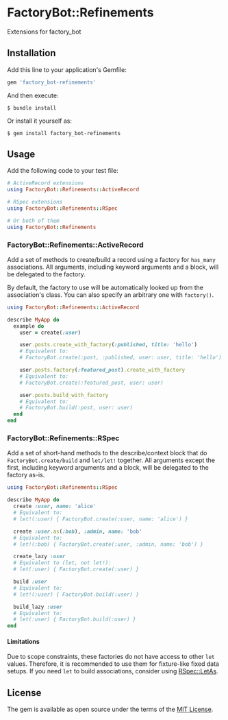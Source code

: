 # FactoryBot::Refinements

Extensions for factory_bot

## Installation

Add this line to your application's Gemfile:

```ruby
gem 'factory_bot-refinements'
```

And then execute:

    $ bundle install

Or install it yourself as:

    $ gem install factory_bot-refinements

## Usage

Add the following code to your test file:

``` ruby
# ActiveRecord extensions
using FactoryBot::Refinements::ActiveRecord

# RSpec extensions
using FactoryBot::Refinements::RSpec

# Or both of them
using FactoryBot::Refinements
```

### FactoryBot::Refinements::ActiveRecord

Add a set of methods to create/build a record using a factory for `has_many` associations. All arguments, including keyword arguments and a block, will be delegated to the factory.

By default, the factory to use will be automatically looked up from the association's class. You can also specify an arbitrary one with `factory()`.


``` ruby
using FactoryBot::Refinements::ActiveRecord

describe MyApp do
  example do
    user = create(:user)

    user.posts.create_with_factory(:published, title: 'hello')
    # Equivalent to:
    # FactoryBot.create(:post, :published, user: user, title: 'hello')

    user.posts.factory(:featured_post).create_with_factory
    # Equivalent to:
    # FactoryBot.create(:featured_post, user: user)

    user.posts.build_with_factory
    # Equivalent to:
    # FactoryBot.build(:post, user: user)
  end
end
```

### FactoryBot::Refinements::RSpec

Add a set of short-hand methods to the describe/context block that do `FactoryBot.create/build` and `let/let!` together. All arguments except the first, including keyword arguments and a block, will be delegated to the factory as-is.

``` ruby
using FactoryBot::Refinements::RSpec

describe MyApp do
  create :user, name: 'alice'
  # Equivalent to:
  # let!(:user) { FactoryBot.create(:user, name: 'alice') }

  create :user.as(:bob), :admin, name: 'bob'
  # Equivalent to:
  # let!(:bob) { FactoryBot.create(:user, :admin, name: 'bob') }

  create_lazy :user
  # Equivalent to (let, not let!):
  # let(:user) { FactoryBot.create(:user) }

  build :user
  # Equivalent to:
  # let!(:user) { FactoryBot.build(:user) }

  build_lazy :user
  # Equivalent to:
  # let(:user) { FactoryBot.build(:user) }
end
```

#### Limitations

Due to scope constraints, these factories do not have access to other `let` values. Therefore, it is recommended to use them for fixture-like fixed data setups. If you need `let` to build associations, consider using [RSpec::LetAs](https://github.com/ursm/rspec-let_as).

## License

The gem is available as open source under the terms of the [MIT License](https://opensource.org/licenses/MIT).
